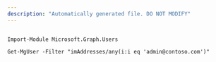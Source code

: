 ```yaml
---
description: "Automatically generated file. DO NOT MODIFY"
---
```


```powershellv2

Import-Module Microsoft.Graph.Users

Get-MgUser -Filter "imAddresses/any(i:i eq 'admin@contoso.com')" 

```